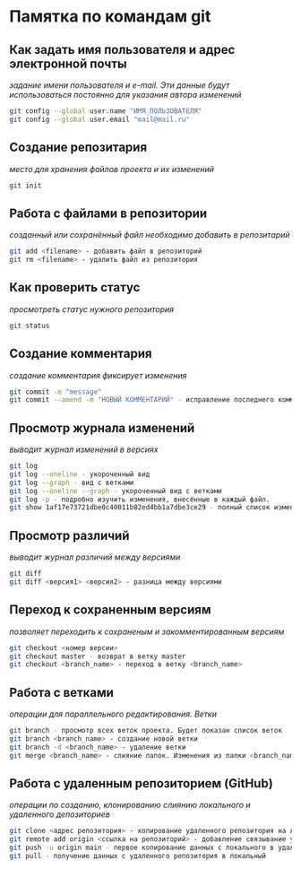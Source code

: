 # Памятка по командам git

## Как задать имя пользователя и адрес электронной почты 
*задание имени пользователя и e-mail. Эти данные будут использоваться постоянно для указания автора изменений*
```sh
git config --global user.name "ИМЯ_ПОЛЬЗОВАТЕЛЯ"
git config --global user.email "mail@mail.ru"
```

## Создание репозитария 
*место для хранения файлов проекта и их изменений*
```sh
git init
```

## Работа с файлами в репозитории
*созданный или сохранённый файл необходимо добавить в репозитарий*
```sh
git add <filename> - добавить файл в репозиторий
git rm <filename> - удалить файл из репозитория
```

## Как проверить статус
*просмотреть статус нужного репозитория*
```sh
git status
```

## Создание комментария
*создание комментария фиксирует изменения*
```sh
git commit -m "message"
git commit --amend -m "НОВЫЙ КОММЕНТАРИЙ" - исправление последнего коммита
```

## Просмотр журнала изменений
*выводит журнал изменений в версиях*
```sh
git log
git log --oneline - укороченный вид
git log --graph - вид с ветками
git log --oneline --graph - укороченный вид с ветками
git log -p - подробно изучить изменения, внесённые в каждый файл.
git show 1af17e73721dbe0c40011b82ed4bb1a7dbe3ce29 - полный список изменений, внесённых конкретным коммитом
```

## Просмотр различий
*выводит журнал различий между версиями*
```sh
git diff
git diff <версия1> <версия2> - разница между версиями
```

## Переход к сохраненным версиям
*позволяет переходить к сохраненым и закомментированным версиям*
```sh
git checkout <номер версии>
git checkout master - возврат в ветку master
git checkout <branch_name> - переход в ветку <branch_name>
```

## Работа с ветками
*операции для параллельного редактирования. Ветки*
```sh
git branch - просмотр всех веток проекта. Будет показан список веток
git branch <branch_name> - создание новой ветки
git branch -d <branch_name> - удаление ветки
git merge <branch_name> - слияние папок. Изменения из папки <branch_name> попадают в папку из которой выполняется эта команда.
```

## Работа с удаленным репозиторием (GitHub)
*операции по созданию, клонированию слиянию локального и удаленного депозиториев*
```sh
git clone <адрес репозитория> - копирование удаленного репозитория на локальный компьютер
git remote add origin <ссылка на репозиторий> - добавление связывание удаленного репозитория с локальным. ссылку на репозиторий даёт github
git push -u origin main - первое копирование данных с локального в удаленный репозиторий. после того, как репозитории связана достаточно команды __git push__.
git pull - получение данных с удаленного репозитория в локальный


```